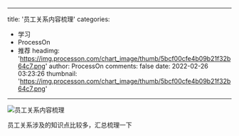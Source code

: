 
---
title: '员工关系内容梳理'
categories: 
 - 学习
 - ProcessOn
 - 推荐
headimg: 'https://img.processon.com/chart_image/thumb/5bcf00cfe4b09b21f32b64c7.png'
author: ProcessOn
comments: false
date: 2022-02-26 03:23:26
thumbnail: 'https://img.processon.com/chart_image/thumb/5bcf00cfe4b09b21f32b64c7.png'
---

<div>   
<img class="thumb" alt="员工关系内容梳理" src="https://img.processon.com/chart_image/thumb/5bcf00cfe4b09b21f32b64c7.png" referrerpolicy="no-referrer">
<p>员工关系涉及的知识点比较多，汇总梳理一下</p>  
</div>
            